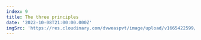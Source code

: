 ```yaml
---
index: 9
title: The three principles
date: '2022-10-08T21:00:00.000Z'
imgSrc: 'https://res.cloudinary.com/dvweaspvt/image/upload/v1665422599/9_mmidzv.png'
---
```


